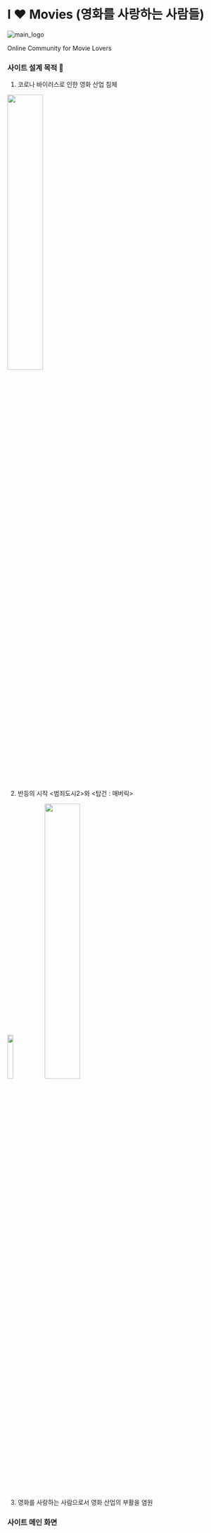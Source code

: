 # I ❤️ Movies (영화를 사랑하는 사람들)
![main_logo](https://github.com/leedohyung28/ILoveMovies/assets/91038179/f35c63c3-8ff6-43ca-9caa-9a464e4518b1)

Online Community for Movie Lovers


### 사이트 설계 목적 🎥
1. 코로나 바이러스로 인한 영화 산업 침체
<img src="https://github.com/leedohyung28/ILoveMovies/assets/91038179/c6d50a70-57a1-4655-b714-be7b77797703" width="40%">


2. 반등의 시작 <범죄도시2>와 <탑건 : 매버릭>
<img src="https://github.com/leedohyung28/ILoveMovies/assets/91038179/4fd79817-015f-4f4a-8c3d-fc02b95f0b7e" width="16%">
<img src="https://github.com/leedohyung28/ILoveMovies/assets/91038179/19fe0d86-7f1f-4721-8c9e-49c593f72cce" width="40%">


3. 영화를 사랑하는 사람으로서 영화 산업의 부활을 염원


### 사이트 메인 화면
